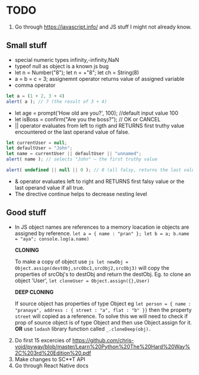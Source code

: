 # TODO
1. Go through https://javascript.info/ and JS stuff I might not already know.

## Small stuff
* special numeric types infinity,-infinity,NaN
* typeof null as object is a known js bug
* let n = Number("8"); let n = +"8"; let ch = String(8)
* a = b = c = 3; assignemnt operator returns value of assigned variable
* comma operator
```js
let a = (1 + 2, 3 + 4)
alert( a ); // 7 (the result of 3 + 4)
```
* let age = prompt('How old are you?', 100); //default input value 100
* let isBoss = confirm("Are you the boss?"); // OK or CANCEL
* || operator evaluates from left to rigth and RETURNS first truthy value encountered or the last operand value of false.
```js
let currentUser = null;
let defaultUser = "John";
let name = currentUser || defaultUser || "unnamed";
alert( name ); // selects "John" – the first truthy value
```
```js
alert( undefined || null || 0 ); // 0 (all falsy, returns the last value)
```
* & operator evaluates left to right and RETURNS first falsy value or the last operand value if all true.
* The directive continue helps to decrease nesting level

## Good stuff
* In JS object names are references to a memory loacation ie objects are assigned by reference.
  ```let a = { name : "pran" }; let b = a; b.name = "aya"; console.log(a.name)```
  
  **CLONING**
  
  To make a copy of object use ```js let newObj = Object.assign(destObj,srcObc1,srcObj2,srcObj3)``` will copy the properties of srcObj's to destObj and return the destObj.
  Eg. to clone an object 'User', ```let cloneUser = Object.assign({},User)```
  
  **DEEP CLONING**
  
  If source object has properties of type Object eg ```let person = { name : "pranaya", address : { street : "a", flat : "b" }}``` then the property ```street``` will copied as a reference. To solve this we will need to check if prop of source object is of type Object and then use Object.assign for it. **OR** use ```lodash``` library function called ```_.cloneDeep(obj).```
  

2. Do first 15 excercies of https://github.com/chris-void/pyway/blob/master/Learn%20Python%20The%20Hard%20Way%2C%203rd%20Edition%20.pdf
3. Make changes to SC**T API
4. Go through React Native docs
